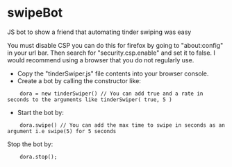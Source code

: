 # swipeBot
JS bot to show a friend that automating tinder swiping was easy

You must disable CSP you can do this for firefox by going to "about:config" in your url bar. Then search for "security.csp.enable" and set it to false. I would recommend using a browser that you do not regularly use.

- Copy the "tinderSwiper.js" file contents into your browser console.
- Create a bot by calling the constructor like:
```
    dora = new tinderSwiper() // You can add true and a rate in seconds to the arguments like tinderSwiper( true, 5 )
```
- Start the bot by:
```
    dora.swipe() // You can add the max time to swipe in seconds as an argument i.e swipe(5) for 5 seconds
```
Stop the bot by:
```
    dora.stop();

```
